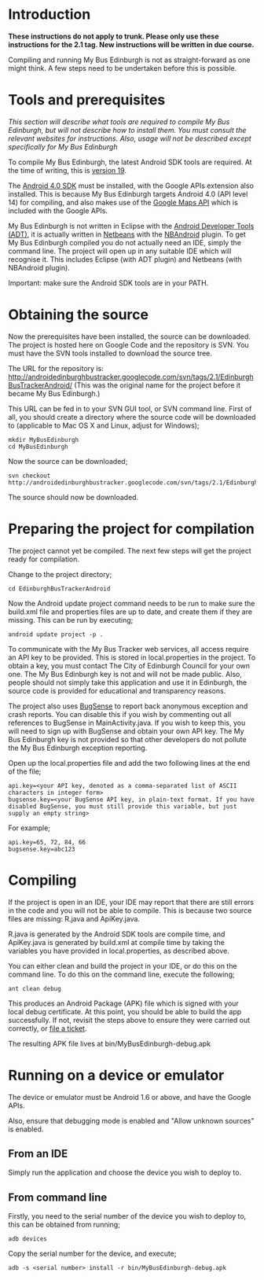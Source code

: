 # Introduction #

**These instructions do not apply to trunk. Please only use these instructions for the 2.1 tag. New instructions will be written in due course.**

Compiling and running My Bus Edinburgh is not as straight-forward as one might think. A few steps need to be undertaken before this is possible.

# Tools and prerequisites #

_This section will describe what tools are required to compile My Bus Edinburgh, but will not describe how to install them. You must consult the relevant websites for instructions. Also, usage will not be described except specifically for My Bus Edinburgh_

To compile My Bus Edinburgh, the latest Android SDK tools are required. At the time of writing, this is [version 19](http://developer.android.com/sdk/tools-notes.html).

The [Android 4.0 SDK](http://developer.android.com/sdk/android-4.0-highlights.html) must be installed, with the Google APIs extension also installed. This is because My Bus Edinburgh targets Android 4.0 (API level 14) for compiling, and also makes use of the [Google Maps API](https://developers.google.com/maps/documentation/android/) which is included with the Google APIs.

My Bus Edinburgh is not written in Eclipse with the [Android Developer Tools (ADT)](http://developer.android.com/sdk/eclipse-adt.html), it is actually written in [Netbeans](http://netbeans.org/) with the [NBAndroid](http://www.nbandroid.org/) plugin. To get My Bus Edinburgh compiled you do not actually need an IDE, simply the command line. The project will open up in any suitable IDE which will recognise it. This includes Eclipse (with ADT plugin) and Netbeans (with NBAndroid plugin).

Important: make sure the Android SDK tools are in your PATH.

# Obtaining the source #

Now the prerequisites have been installed, the source can be downloaded. The project is hosted here on Google Code and the repository is SVN. You must have the SVN tools installed to download the source tree.

The URL for the repository is: http://androidedinburghbustracker.googlecode.com/svn/tags/2.1/EdinburghBusTrackerAndroid/ (This was the original name for the project before it became My Bus Edinburgh.)

This URL can be fed in to your SVN GUI tool, or SVN command line. First of all, you should create a directory where the source code will be downloaded to (applicable to Mac OS X and Linux, adjust for Windows);

```
mkdir MyBusEdinburgh
cd MyBusEdinburgh
```

Now the source can be downloaded;

```
svn checkout http://androidedinburghbustracker.googlecode.com/svn/tags/2.1/EdinburghBusTrackerAndroid/
```

The source should now be downloaded.

# Preparing the project for compilation #

The project cannot yet be compiled. The next few steps will get the project ready for compilation.

Change to the project directory;

```
cd EdinburghBusTrackerAndroid
```

Now the Android update project command needs to be run to make sure the build.xml file and properties files are up to date, and create them if they are missing. This can be run by executing;

```
android update project -p .
```

To communicate with the My Bus Tracker web services, all access require an API key to be provided. This is stored in local.properties in the project. To obtain a key, you must contact The City of Edinburgh Council for your own one. The My Bus Edinburgh key is not and will not be made public. Also, people should not simply take this application and use it in Edinburgh, the source code is provided for educational and transparency reasons.

The project also uses [BugSense](http://www.bugsense.com/) to report back anonymous exception and crash reports. You can disable this if you wish by commenting out all references to BugSense in MainActivity.java. If you wish to keep this, you will need to sign up with BugSense and obtain your own API key. The My Bus Edinburgh key is not provided so that other developers do not pollute the My Bus Edinburgh exception reporting.

Open up the local.properties file and add the two following lines at the end of the file;

```
api.key=<your API key, denoted as a comma-separated list of ASCII characters in integer form>
bugsense.key=<your BugSense API key, in plain-text format. If you have disabled BugSense, you must still provide this variable, but just supply an empty string>
```

For example;

```
api.key=65, 72, 84, 66
bugsense.key=abc123
```

# Compiling #

If the project is open in an IDE, your IDE may report that there are still errors in the code and you will not be able to compile. This is because two source files are missing: R.java and ApiKey.java.

R.java is generated by the Android SDK tools are compile time, and ApiKey.java is generated by build.xml at compile time by taking the variables you have provided in local.properties, as described above.

You can either clean and build the project in your IDE, or do this on the command line. To do this on the command line, execute the following;

```
ant clean debug
```

This produces an Android Package (APK) file which is signed with your local debug certificate. At this point, you should be able to build the app successfully. If not, revisit the steps above to ensure they were carried out correctly, or [file a ticket](http://code.google.com/p/androidedinburghbustracker/issues/list).

The resulting APK file lives at bin/MyBusEdinburgh-debug.apk

# Running on a device or emulator #

The device or emulator must be Android 1.6 or above, and have the Google APIs.

Also, ensure that debugging mode is enabled and "Allow unknown sources" is enabled.

## From an IDE ##

Simply run the application and choose the device you wish to deploy to.

## From command line ##

Firstly, you need to the serial number of the device you wish to deploy to, this can be obtained from running;

```
adb devices
```

Copy the serial number for the device, and execute;

```
adb -s <serial number> install -r bin/MyBusEdinburgh-debug.apk
```